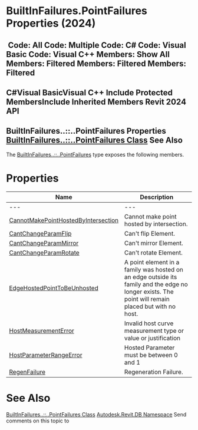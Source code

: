 # BuiltInFailures.PointFailures Properties (2024)

﻿
 Code: All Code: Multiple Code: C# Code: Visual Basic Code: Visual C++  Members: Show All Members: Filtered Members: Filtered Members: Filtered   
---  
C#Visual BasicVisual C++
Include Protected MembersInclude Inherited Members
Revit 2024 API  
---  
BuiltInFailures..::..PointFailures Properties  
[BuiltInFailures..::..PointFailures Class](b1b1f464-16e5-fd74-9350-a0e4b0397b9b.md "BuiltInFailures.PointFailures Class") See Also  
---  
The [BuiltInFailures..::..PointFailures](b1b1f464-16e5-fd74-9350-a0e4b0397b9b.md "BuiltInFailures.PointFailures Class") type exposes the following members.
# Properties
| Name | Description |
| --- | --- |
| --- | --- | --- |
| [CannotMakePointHostedByIntersection](5de153b3-db33-b573-a0a2-b9df5d648f73.md "CannotMakePointHostedByIntersection Property") | Cannot make point hosted by intersection. |
| [CantChangeParamFlip](beef0e13-3785-b4b0-5d01-1cfe27636895.md "CantChangeParamFlip Property") | Can't flip Element. |
| [CantChangeParamMirror](fdae6998-e3b9-8cad-d7b0-7e786c94b71a.md "CantChangeParamMirror Property") | Can't mirror Element. |
| [CantChangeParamRotate](0185ce7e-7cd6-8d6a-5f42-50444ff46f60.md "CantChangeParamRotate Property") | Can't rotate Element. |
| [EdgeHostedPointToBeUnhosted](1af90084-8c60-caf5-47f8-0756bdc83125.md "EdgeHostedPointToBeUnhosted Property") | A point element in a family was hosted on an edge outside its family and the edge no longer exists. The point will remain placed but with no host. |
| [HostMeasurementError](003495bb-a494-64d5-650f-9d216266c255.md "HostMeasurementError Property") | Invalid host curve measurement type or value or justification |
| [HostParameterRangeError](c8cbb1c0-aa38-c0d6-d341-7410bfa61141.md "HostParameterRangeError Property") | Hosted Parameter must be between 0 and 1 |
| [RegenFailure](7b06e78a-fe23-07d5-9377-727b336bd66e.md "RegenFailure Property") | Regeneration Failure. |

# See Also
[BuiltInFailures..::..PointFailures Class](b1b1f464-16e5-fd74-9350-a0e4b0397b9b.md "BuiltInFailures.PointFailures Class")
[Autodesk.Revit.DB Namespace](87546ba7-461b-c646-cbb1-2cb8f5bff8b2.md "Autodesk.Revit.DB Namespace")
Send comments on this topic to 
